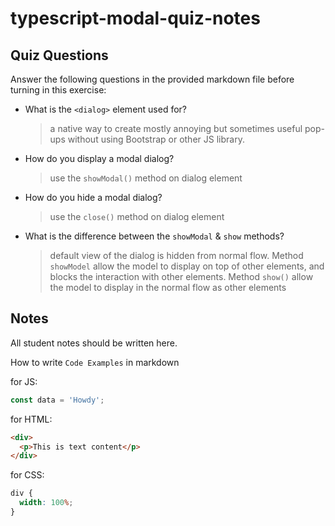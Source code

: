 # typescript-modal-quiz-notes

## Quiz Questions

Answer the following questions in the provided markdown file before turning in this exercise:

- What is the `<dialog>` element used for?

  > a native way to create mostly annoying but sometimes useful pop-ups without using Bootstrap or other JS library.

- How do you display a modal dialog?

  > use the `showModal()` method on dialog element

- How do you hide a modal dialog?

  > use the `close()` method on dialog element

- What is the difference between the `showModal` & `show` methods?
  > default view of the dialog is hidden from normal flow. Method `showModel` allow the model to display on top of other elements, and blocks the interaction with other elements. Method `show()` allow the model to display in the normal flow as other elements

## Notes

All student notes should be written here.

How to write `Code Examples` in markdown

for JS:

```javascript
const data = 'Howdy';
```

for HTML:

```html
<div>
  <p>This is text content</p>
</div>
```

for CSS:

```css
div {
  width: 100%;
}
```
